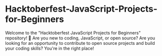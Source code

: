 # Hacktoberfest-JavaScript-Projects-for-Beginners
Welcome to the "Hacktoberfest JavaScript Projects for Beginners" repository! 🚀  Are you new to coding, JavaScript, or open source? Are you looking for an opportunity to contribute to open source projects and build your coding skills? You're in the right place!
